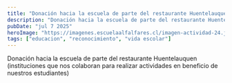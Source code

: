 ```yaml
---
title: "Donación hacia la escuela de parte del restaurante Huentelauquen."
description: "Donación hacia la escuela de parte del restaurante Huentelauquen."
pubDate: "jul 7 2025"
heroImage: "https://imagenes.escuelaalfalfares.cl/imagen-actividad-24.jpeg"
tags: ["educacion", "reconocimiento", "vida escolar"]
---
```


Donación hacia la escuela de parte del restaurante Huentelauquen (instituciones que nos colaboran para realizar actividades en beneficio de nuestros estudiantes)